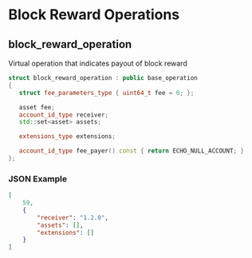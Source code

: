 # Block Reward Operations

## block_reward_operation

Virtual operation that indicates payout of block reward

```cpp
struct block_reward_operation : public base_operation
{
   struct fee_parameters_type { uint64_t fee = 0; };

   asset fee;
   account_id_type receiver;
   std::set<asset> assets;

   extensions_type extensions;

   account_id_type fee_payer() const { return ECHO_NULL_ACCOUNT; }
};
```

### JSON Example

```json
[
    59,
    {
        "receiver": "1.2.0",
        "assets": [],
        "extensions": []
    }
]
```